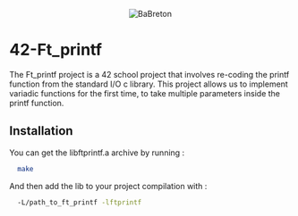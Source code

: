 <p align="center">
  <img src="https://github.com/BaBreton/42-Get_next_line/assets/124448529/43a36b92-4c44-4c58-b03c-b18903712b45" alt="BaBreton" />
</p>

# 42-Ft_printf

The Ft_printf project is a 42 school project that involves re-coding the printf function from the standard I/O c library. This project allows us to implement variadic functions for the first time, to take multiple parameters inside the printf function.

## Installation

You can get the libftprintf.a archive by running :
```bash
  make
```

And then add the lib to your project compilation with :
```bash
  -L/path_to_ft_printf -lftprintf
```

